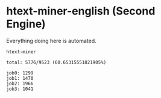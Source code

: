 # htext-miner-english (Second Engine)

Everything doing here is automated.

```
htext-miner

total: 5776/9523 (60.65315551821905%)

job0: 1299
job1: 1470
job2: 1966
job3: 1041
```